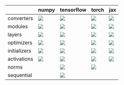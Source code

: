 |              | numpy                                                                                                                                        | tensorflow                                                                                                                                  | torch                                                                                                                                        | jax                                                                                                                                         |
|:-------------|:---------------------------------------------------------------------------------------------------------------------------------------------|:--------------------------------------------------------------------------------------------------------------------------------------------|:---------------------------------------------------------------------------------------------------------------------------------------------|:--------------------------------------------------------------------------------------------------------------------------------------------|
| converters   | <a href="Stateful API/converters.md" rel="noopener noreferrer" target="_blank"><img src=https://img.shields.io/badge/-failure-red></a>       | <a href="Stateful API/converters.md" rel="noopener noreferrer" target="_blank"><img src=https://img.shields.io/badge/-failure-red></a>      | <a href="Stateful API/converters.md" rel="noopener noreferrer" target="_blank"><img src=https://img.shields.io/badge/-failure-red></a>       | <a href="Stateful API/converters.md" rel="noopener noreferrer" target="_blank"><img src=https://img.shields.io/badge/-failure-red></a>      |
| modules      | <a href="Stateful API/modules.md" rel="noopener noreferrer" target="_blank"><img src=https://img.shields.io/badge/-success-success></a>      | <a href="Stateful API/modules.md" rel="noopener noreferrer" target="_blank"><img src=https://img.shields.io/badge/-failure-red></a>         | <a href="Stateful API/modules.md" rel="noopener noreferrer" target="_blank"><img src=https://img.shields.io/badge/-failure-red></a>          | <a href="Stateful API/modules.md" rel="noopener noreferrer" target="_blank"><img src=https://img.shields.io/badge/-failure-red></a>         |
| layers       | <a href="Stateful API/layers.md" rel="noopener noreferrer" target="_blank"><img src=https://img.shields.io/badge/-failure-red></a>           | <a href="Stateful API/layers.md" rel="noopener noreferrer" target="_blank"><img src=https://img.shields.io/badge/-failure-red></a>          | <a href="Stateful API/layers.md" rel="noopener noreferrer" target="_blank"><img src=https://img.shields.io/badge/-failure-red></a>           | <a href="Stateful API/layers.md" rel="noopener noreferrer" target="_blank"><img src=https://img.shields.io/badge/-failure-red></a>          |
| optimizers   | <a href="Stateful API/optimizers.md" rel="noopener noreferrer" target="_blank"><img src=https://img.shields.io/badge/-failure-red></a>       | <a href="Stateful API/optimizers.md" rel="noopener noreferrer" target="_blank"><img src=https://img.shields.io/badge/-failure-red></a>      | <a href="Stateful API/optimizers.md" rel="noopener noreferrer" target="_blank"><img src=https://img.shields.io/badge/-success-success></a>   | <a href="Stateful API/optimizers.md" rel="noopener noreferrer" target="_blank"><img src=https://img.shields.io/badge/-failure-red></a>      |
| initializers | <a href="Stateful API/initializers.md" rel="noopener noreferrer" target="_blank"><img src=https://img.shields.io/badge/-success-success></a> | <a href="Stateful API/initializers.md" rel="noopener noreferrer" target="_blank"><img src=https://img.shields.io/badge/-failure-red></a>    | <a href="Stateful API/initializers.md" rel="noopener noreferrer" target="_blank"><img src=https://img.shields.io/badge/-success-success></a> | <a href="Stateful API/initializers.md" rel="noopener noreferrer" target="_blank"><img src=https://img.shields.io/badge/-failure-red></a>    |
| activations  | <a href="Stateful API/activations.md" rel="noopener noreferrer" target="_blank"><img src=https://img.shields.io/badge/-success-success></a>  | <a href="Stateful API/activations.md" rel="noopener noreferrer" target="_blank"><img src=https://img.shields.io/badge/-success-success></a> | <a href="Stateful API/activations.md" rel="noopener noreferrer" target="_blank"><img src=https://img.shields.io/badge/-failure-red></a>      | <a href="Stateful API/activations.md" rel="noopener noreferrer" target="_blank"><img src=https://img.shields.io/badge/-success-success></a> |
| norms        |                                                                                                                                              | <a href="Stateful API/norms.md" rel="noopener noreferrer" target="_blank"><img src=https://img.shields.io/badge/-success-success></a>       | <a href="Stateful API/norms.md" rel="noopener noreferrer" target="_blank"><img src=https://img.shields.io/badge/-failure-red></a>            |                                                                                                                                             |
| sequential   |                                                                                                                                              | <a href="Stateful API/sequential.md" rel="noopener noreferrer" target="_blank"><img src=https://img.shields.io/badge/-failure-red></a>      |                                                                                                                                              |                                                                                                                                             |